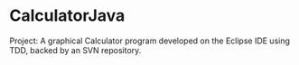 # CalculatorJava


Project: A graphical Calculator program developed on the Eclipse IDE using TDD, backed by 
an SVN repository.
